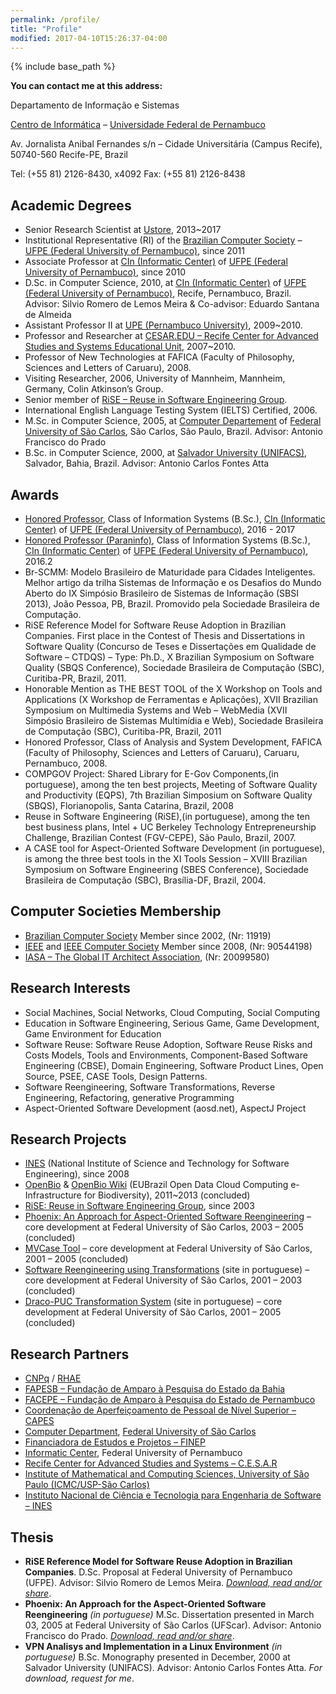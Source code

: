 ```yaml
---
permalink: /profile/
title: "Profile"
modified: 2017-04-10T15:26:37-04:00
---
```


{% include base_path %}

**You can contact me at this address:**

Departamento de Informação e Sistemas

[Centro de Informática](http://www.cin.ufpe.br) – [Universidade Federal de Pernambuco](http://www.ufpe.br)

Av. Jornalista Anibal Fernandes s/n – Cidade Universitária (Campus Recife), 50740-560 Recife-PE, Brazil

Tel: (+55 81) 2126-8430, x4092   Fax: (+55 81) 2126-8438

## Academic Degrees ##

- Senior Research Scientist at [Ustore](http://www.ustore.com.br), 2013~2017
- Institutional Representative (RI) of the [Brazilian Computer Society](http://www.sbc.org.br) – [UFPE (Federal University of Pernambuco)](http://www.ufpe.br), since 2011
- Associate Professor at [CIn (Informatic Center)](http://www.cin.ufpe.br) of [UFPE (Federal University of Pernambuco)](http://www.ufpe.br), since 2010
- D.Sc. in Computer Science, 2010, at [CIn (Informatic Center)](http://www.cin.ufpe.br) of [UFPE (Federal University of Pernambuco)](http://www.ufpe.br), Recife, Pernambuco, Brazil. Advisor: Silvio Romero de Lemos Meira & Co-advisor: Eduardo Santana de Almeida
- Assistant Professor II at [UPE (Pernambuco University)](http://www.upe.br/graducao/cursos-presenciais/113-industrix/project-2/439-bacharelado-em-sistemas-de-informacao), 2009~2010.
- Professor and Researcher at [CESAR.EDU – Recife Center for Advanced Studies and Systems Educational Unit](http://www.cesar.edu.br/), 2007~2010.
- Professor of New Technologies at FAFICA (Faculty of Philosophy, Sciences and Letters of Caruaru), 2008.
- Visiting Researcher, 2006, University of Mannheim, Mannheim, Germany, Colin Atkinson’s Group.
- Senior member of [RiSE – Reuse in Software Engineering Group](http://www.rise.com.br/riselabs/).
- International English Language Testing System (IELTS) Certified, 2006.
- M.Sc. in Computer Science, 2005, at [Computer Departement](http://www.dc.ufscar.br) of [Federal University of São Carlos](http://www.ufscar.br), São Carlos, São Paulo, Brazil. Advisor: Antonio Francisco do Prado
- B.Sc. in Computer Science, 2000, at [Salvador University (UNIFACS)](http://www.unifacs.br), Salvador, Bahia, Brazil. Advisor: Antonio Carlos Fontes Atta

## Awards ##

- [Honored Professor](https://goo.gl/photos/7VgfFuFpPyqXyJ3Q7), Class of Information Systems (B.Sc.), [CIn (Informatic Center)](http://www.cin.ufpe.br) of [UFPE (Federal University of Pernambuco)](http://www.ufpe.br), 2016 - 2017
- [Honored Professor (Paraninfo)](https://goo.gl/photos/f7tLnSzgUTEdcCteA), Class of Information Systems (B.Sc.), [CIn (Informatic Center)](http://www.cin.ufpe.br) of [UFPE (Federal University of Pernambuco)](http://www.ufpe.br), 2016.2
- Br-SCMM: Modelo Brasileiro de Maturidade para Cidades Inteligentes. Melhor artigo da trilha Sistemas de Informação e os Desafios do Mundo Aberto do IX Simpósio Brasileiro de Sistemas de Informação (SBSI 2013), João Pessoa, PB, Brazil. Promovido pela Sociedade Brasileira de Computação.
- RiSE Reference Model for Software Reuse Adoption in Brazilian Companies. First place in the Contest of Thesis and Dissertations in Software Quality (Concurso de Teses e Dissertações em Qualidade de Software – CTDQS) – Type: Ph.D., X Brazilian Symposium on Software Quality (SBQS Conference), Sociedade Brasileira de Computação (SBC), Curitiba-PR, Brazil, 2011.
- Honorable Mention as THE BEST TOOL of the X Workshop on Tools and Applications (X Workshop de Ferramentas e Aplicações), XVII Brazilian Symposium on Multimedia Systems and Web – WebMedia (XVII Simpósio Brasileiro de Sistemas Multimídia e Web), Sociedade Brasileira de Computação (SBC), Curitiba-PR, Brazil, 2011
- Honored Professor, Class of Analysis and System Development, FAFICA (Faculty of Philosophy, Sciences and Letters of Caruaru), Caruaru, Pernambuco, 2008.
- COMPGOV Project: Shared Library for E-Gov Components,(in portuguese), among the ten best projects, Meeting of Software Quality and Productivity (EQPS), 7th Brazilian Simposium on Software Quality (SBQS), Florianopolis, Santa Catarina, Brazil, 2008
- Reuse in Software Engineering (RiSE),(in portuguese), among the ten best business plans, Intel + UC Berkeley Technology Entrepreneurship Challenge, Brazilian Contest (FGV-CEPE), São Paulo, Brazil, 2007.
- A CASE tool for Aspect-Oriented Software Development (in portuguese), is among the three best tools in the XI Tools Session – XVIII Brazilian Symposium on Software Engineering (SBES Conference), Sociedade Brasileira de Computação (SBC), Brasília-DF, Brazil, 2004.

## Computer Societies Membership ##

- [Brazilian Computer Society](http://www.sbc.org.br/) Member since 2002, (Nr: 11919)
- [IEEE](http://www.ieee.org/) and [IEEE Computer Society](http://www.ieee.org/) Member since 2008, (Nr: 90544198)
- [IASA – The Global IT Architect Association](http://www.iasaglobal.org/), (Nr: 20099580)

## Research Interests ##
    
- Social Machines, Social Networks, Cloud Computing, Social Computing
- Education in Software Engineering, Serious Game, Game Development, Game Environment for Education
- Software Reuse: Software Reuse Adoption, Software Reuse Risks and Costs Models, Tools and Environments, Component-Based Software Engineering (CBSE), Domain Engineering, Software Product Lines, Open Source, PSEE, CASE Tools, Design Patterns.
- Software Reengineering, Software Transformations, Reverse Engineering, Refactoring, generative Programming
- Aspect-Oriented Software Development (aosd.net), AspectJ Project

## Research Projects ##

- [INES](http://www.ines.org.br/) (National Institute of Science and Technology for Software Engineering), since 2008
- [OpenBio](http://www.eubrazilopenbio.eu/) & [OpenBio Wiki](http://wiki.eubrazilopenbio.eu/index.php/Main_Page) (EUBrazil Open Data Cloud Computing e-Infrastructure for Biodiversity), 2011~2013 (concluded)
- [RiSE: Reuse in Software Engineering Group](http://www.rise.com.br/riselabs/), since 2003
- [Phoenix: An Approach for Aspect-Oriented Software Reengineering](https://repositorio.ufscar.br/handle/ufscar/621) – core development at Federal University of São Carlos, 2003 – 2005 (concluded)
- [MVCase Tool](https://mvcase.dev.java.net/) – core development at Federal University of São Carlos, 2001 – 2005 (concluded)
- [Software Reengineering using Transformations](http://www.rst.dc.ufscar.br/) (site in portuguese)  – core development at Federal University of São Carlos, 2001 – 2003 (concluded)
- [Draco-PUC Transformation System](http://recope.dc.ufscar.br/dde/draco) (site in portuguese)  – core development at Federal University of São Carlos, 2001 – 2005 (concluded)

## Research Partners ##

- [CNPq](http://www.cnpq.br/) / [RHAE](http://www.cnpq.br/rhae)
- [FAPESB – Fundação de Amparo à Pesquisa do Estado da Bahia](http://www.fapesb.ba.gov.br/)
- [FACEPE – Fundação de Amparo à Pesquisa do Estado de Pernambuco](http://www.facepe.br/)
- [Coordenação de Aperfeiçoamento de Pessoal de Nível Superior – CAPES](http://www.capes.gov.br/)
- [Computer Department](http://www.dc.ufscar.br/), [Federal University of São Carlos](http://www.ufscar.br)
- [Financiadora de Estudos e Projetos – FINEP](http://www.finep.gov.br/)
- [Informatic Center](http://www.cin.ufpe.br/), Federal University of Pernambuco
- [Recife Center for Advanced Studies and Systems – C.E.S.A.R](http://www.cesar.org.br/)
- [Institute of Mathematical and Computing Sciences, University of São Paulo (ICMC/USP-São Carlos)](http://www.icmc.sc.usp.br/)
- [Instituto Nacional de Ciência e Tecnologia para Engenharia de Software – INES](http://www.ines.org.br/)

## Thesis ##

- **RiSE Reference Model for Software Reuse Adoption in Brazilian Companies**. D.Sc. Proposal at Federal University of Pernambuco (UFPE).  Advisor: Silvio Romero de Lemos Meira. [*Download, read and/or share*](https://www.scribd.com/document/53625784/RiSE-Reference-Model-for-Software-Reuse-Adoption-in-Brazilian-Companies?ad_group=&campaign=Skimbit%2C+Ltd.&content=10079&keyword=ft750noi&medium=affiliate&source=impactradius).
- **Phoenix: An Approach for the Aspect-Oriented Software Reengineering** *(in portuguese)* M.Sc. Dissertation presented in March 03, 2005 at Federal University of São Carlos (UFScar). Advisor: Antonio Francisco do Prado. [*Download, read and/or share*](https://www.scribd.com/document/42180162/Phoenix-Uma-Abordagem-para-Reengenharia-de-Software-Orientada-a-Aspectos?ad_group=&campaign=Skimbit%2C+Ltd.&content=10079&keyword=ft750noi&medium=affiliate&source=impactradius).
- **VPN Analisys and Implementation in a Linux Environment** *(in portuguese)* B.Sc. Monography presented in December, 2000 at Salvador University (UNIFACS). Advisor: Antonio Carlos Fontes Atta. *For download, request for me*.



